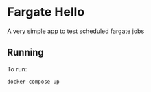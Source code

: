# Fargate Hello

A very simple app to test scheduled fargate jobs

## Running
To run:

```.env
docker-compose up
```